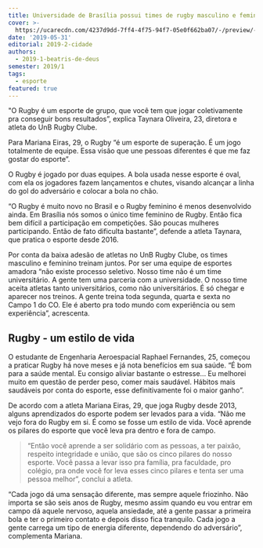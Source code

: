 ```yaml
---
title: Universidade de Brasília possui times de rugby masculino e feminino
cover: >-
  https://ucarecdn.com/4237d9dd-7ff4-4f75-94f7-05e0f662ba07/-/preview/-/enhance/47/
date: '2019-05-31'
editorial: 2019-2-cidade
authors:
  - 2019-1-beatris-de-deus
semester: 2019/1
tags:
  - esporte
featured: true
---
```

"O Rugby é um esporte de grupo, que você tem que jogar coletivamente pra conseguir bons resultados”, explica Taynara Oliveira, 23, diretora e atleta do UnB Rugby Clube.

Para Mariana Eiras, 29, o Rugby “é um esporte de superação. É um jogo totalmente de equipe. Essa visão que une pessoas diferentes é que me faz gostar do esporte”. 

O Rugby é jogado por duas equipes. A bola usada nesse esporte é oval, com ela os jogadores fazem lançamentos e chutes, visando alcançar a linha do gol do adversário e colocar a bola no chão.

“O Rugby é muito novo no Brasil e o Rugby feminino é menos desenvolvido ainda. Em Brasília nós somos o único time feminino de Rugby. Então fica bem difícil a participação em competições. São poucas mulheres participando. Então de fato dificulta bastante”, defende a atleta Taynara, que pratica o esporte desde 2016.

Por conta da baixa adesão de atletas no UnB Rugby Clube, os times masculino e feminino treinam juntos. Por ser uma equipe de esportes amadora “não existe processo seletivo. Nosso time não é um time universitário. A gente tem uma parceria com a universidade. O nosso time aceita atletas tanto universitários, como não universitários. É só chegar e aparecer nos treinos. A gente treina toda segunda, quarta e sexta no Campo 1 do CO.  Ele é aberto pra todo mundo com experiência ou sem experiência”, acrescenta.

## Rugby - um estilo de vida

O estudante de Engenharia Aeroespacial Raphael Fernandes, 25, começou a praticar Rugby há nove meses e já nota benefícios em sua saúde. “É bom para a saúde mental. Eu consigo aliviar bastante o estresse... Eu melhorei muito em questão de perder peso, comer mais saudável. Hábitos mais saudáveis por conta do esporte, esse definitivamente foi o maior ganho”.

De acordo com a atleta Mariana Eiras, 29, que joga Rugby desde 2013, alguns aprendizados do esporte podem ser levados para a vida. “Não me vejo fora do Rugby em si. É como se fosse um estilo de vida. Você aprende os pilares do esporte que você leva pra dentro e fora de campo. 

> “Então você aprende a ser solidário com as pessoas, a ter paixão, respeito integridade e união, que são os cinco pilares do nosso esporte. Você passa a levar isso pra família, pra faculdade, pro colégio, pra onde você for leva esses cinco pilares e tenta ser uma pessoa melhor”, conclui a atleta. 

“Cada jogo dá uma sensação diferente, mas sempre aquele friozinho. Não importa se são seis anos de Rugby, mesmo assim quando eu vou entrar em campo dá aquele nervoso, aquela ansiedade, até a gente passar a primeira bola e ter o primeiro contato e depois disso fica tranquilo. Cada jogo a gente carrega um tipo de energia diferente, dependendo do adversário”, complementa Mariana.
